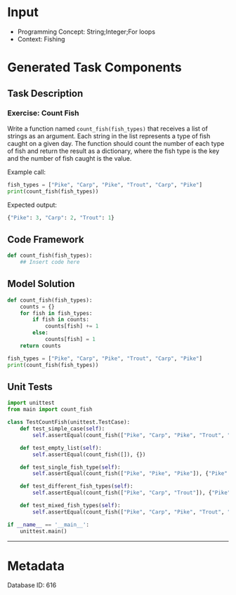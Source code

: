 # Input
- Programming Concept: String;Integer;For loops
- Context: Fishing

# Generated Task Components
## Task Description
### Exercise: Count Fish

Write a function named `count_fish(fish_types)` that receives a list of strings as an argument. Each string in the list represents a type of fish caught on a given day. The function should count the number of each type of fish and return the result as a dictionary, where the fish type is the key and the number of fish caught is the value.

Example call:
```python
fish_types = ["Pike", "Carp", "Pike", "Trout", "Carp", "Pike"]
print(count_fish(fish_types))
```

Expected output:
```python
{"Pike": 3, "Carp": 2, "Trout": 1}
```

## Code Framework
```python
def count_fish(fish_types):
    ## Insert code here
```

## Model Solution
```python
def count_fish(fish_types):
    counts = {}
    for fish in fish_types:
        if fish in counts:
            counts[fish] += 1
        else:
            counts[fish] = 1
    return counts

fish_types = ["Pike", "Carp", "Pike", "Trout", "Carp", "Pike"]
print(count_fish(fish_types))
```

## Unit Tests
```python
import unittest
from main import count_fish

class TestCountFish(unittest.TestCase):
    def test_simple_case(self):
        self.assertEqual(count_fish(["Pike", "Carp", "Pike", "Trout", "Carp", "Pike"]), {"Pike": 3, "Carp": 2, "Trout": 1})

    def test_empty_list(self):
        self.assertEqual(count_fish([]), {})

    def test_single_fish_type(self):
        self.assertEqual(count_fish(["Pike", "Pike", "Pike"]), {"Pike": 3})

    def test_different_fish_types(self):
        self.assertEqual(count_fish(["Pike", "Carp", "Trout"]), {"Pike": 1, "Carp": 1, "Trout": 1})

    def test_mixed_fish_types(self):
        self.assertEqual(count_fish(["Pike", "Carp", "Pike", "Trout", "Carp", "Pike", "Trout", "Trout"]), {"Pike": 3, "Carp": 2, "Trout": 3})

if __name__ == '__main__':
    unittest.main()
```
___
# Metadata
Database ID: 616
